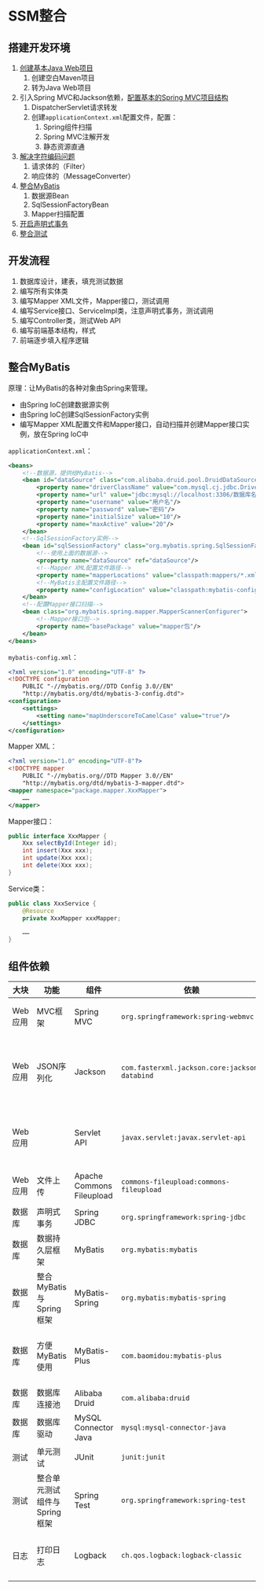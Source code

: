 # SSM整合

## 搭建开发环境

1. [创建基本Java Web项目](/Java%20Web/通过IDE开发项目)
    1. 创建空白Maven项目
    1. 转为Java Web项目
1. 引入Spring MVC和Jackson依赖，[配置基本的Spring MVC项目结构](/Spring%20MVC/Spring%20MVC起步配置)
    1. DispatcherServlet请求转发
    1. 创建`applicationContext.xml`配置文件，配置：
        1. Spring组件扫描
        1. Spring MVC注解开发
        1. 静态资源直通
1. [解决字符编码问题](/Spring%20MVC/字符编码问题)
    1. 请求体的（Filter）
    1. 响应体的（MessageConverter）
1. [整合MyBatis](/SSM整合/整合MyBatis)
    1. 数据源Bean
    1. SqlSessionFactoryBean
    1. Mapper扫描配置
1. [开启声明式事务](/Spring/Spring%20JDBC)
1. [整合测试](/Spring/Spring%20Test)

## 开发流程

1. 数据库设计，建表，填充测试数据
2. 编写所有实体类
3. 编写Mapper XML文件，Mapper接口，测试调用
4. 编写Service接口、ServiceImpl类，注意声明式事务，测试调用
5. 编写Controller类，测试Web API
6. 编写前端基本结构，样式
7. 前端逐步填入程序逻辑

## 整合MyBatis

原理：让MyBatis的各种对象由Spring来管理。

- 由Spring IoC创建数据源实例
- 由Spring IoC创建SqlSessionFactory实例
- 编写Mapper XML配置文件和Mapper接口，自动扫描并创建Mapper接口实例，放在Spring IoC中

`applicationContext.xml`：

``` xml
<beans>
    <!--数据源，提供给MyBatis-->
    <bean id="dataSource" class="com.alibaba.druid.pool.DruidDataSource">
        <property name="driverClassName" value="com.mysql.cj.jdbc.Driver"/>
        <property name="url" value="jdbc:mysql://localhost:3306/数据库名"/>
        <property name="username" value="用户名"/>
        <property name="password" value="密码"/>
        <property name="initialSize" value="10"/>
        <property name="maxActive" value="20"/>
    </bean>
    <!--SqlSessionFactory实例-->
    <bean id="sqlSessionFactory" class="org.mybatis.spring.SqlSessionFactoryBean">
        <!--使用上面的数据源-->
        <property name="dataSource" ref="dataSource"/>
        <!--Mapper XML配置文件路径-->
        <property name="mapperLocations" value="classpath:mappers/*.xml"/>
        <!--MyBatis主配置文件路径-->
        <property name="configLocation" value="classpath:mybatis-config.xml"/>
    </bean>
    <!--配置Mapper接口扫描-->
    <bean class="org.mybatis.spring.mapper.MapperScannerConfigurer">
        <!--Mapper接口包-->
        <property name="basePackage" value="mapper包"/>
    </bean>
</beans>
```

`mybatis-config.xml`：

``` xml
<?xml version="1.0" encoding="UTF-8" ?>
<!DOCTYPE configuration
    PUBLIC "-//mybatis.org//DTD Config 3.0//EN"
    "http://mybatis.org/dtd/mybatis-3-config.dtd">
<configuration>
    <settings>
        <setting name="mapUnderscoreToCamelCase" value="true"/>
    </settings>
</configuration>
```

Mapper XML：

``` xml
<?xml version="1.0" encoding="UTF-8"?>
<!DOCTYPE mapper
    PUBLIC "-//mybatis.org//DTD Mapper 3.0//EN"
    "http://mybatis.org/dtd/mybatis-3-mapper.dtd">
<mapper namespace="package.mapper.XxxMapper">
    ……
</mapper>
```

Mapper接口：

``` java
public interface XxxMapper {
    Xxx selectById(Integer id);
    int insert(Xxx xxx);
    int update(Xxx xxx);
    int delete(Xxx xxx);
}
```

Service类：

``` java
public class XxxService {
    @Resource
    private XxxMapper xxxMapper;

    ……
}
```

## 组件依赖

| 大块    | 功能                         | 组件                      | 依赖                                          | 说明                                        |
| ------- | ---------------------------- | ------------------------- | --------------------------------------------- | ------------------------------------------- |
| Web应用 | MVC框架                      | Spring MVC                | `org.springframework:spring-webmvc`           | 自动关联依赖**Spring框架**                  |
| Web应用 | JSON序列化                   | Jackson                   | `com.fasterxml.jackson.core:jackson-databind` | 实现Spring MVC控制器返回对象的自动JSON化    |
| Web应用 |                              | Servlet API               | `javax.servlet:javax.servlet-api`             | Spring MVC基于Servlet，其某些功能编译时需要 |
| Web应用 | 文件上传                     | Apache Commons Fileupload | `commons-fileupload:commons-fileupload`       | Spring MVC内建支持                          |
| 数据库  | 声明式事务                   | Spring JDBC               | `org.springframework:spring-jdbc`             |                                             |
| 数据库  | 数据持久层框架               | MyBatis                   | `org.mybatis:mybatis`                         |                                             |
| 数据库  | 整合MyBatis与Spring框架      | MyBatis-Spring            | `org.mybatis:mybatis-spring`                  |                                             |
| 数据库  | 方便MyBatis使用              | MyBatis-Plus              | `com.baomidou:mybatis-plus`                   | 自动关联依赖mybatis和mybatis-spring         |
| 数据库  | 数据库连接池                 | Alibaba Druid             | `com.alibaba:druid`                           |                                             |
| 数据库  | 数据库驱动                   | MySQL Connector Java      | `mysql:mysql-connector-java`                  |                                             |
| 测试    | 单元测试                     | JUnit                     | `junit:junit`                                 |                                             |
| 测试    | 整合单元测试组件与Spring框架 | Spring Test               | `org.springframework:spring-test`             |                                             |
| 日志    | 打印日志                     | Logback                   | `ch.qos.logback:logback-classic`              | 各种组件都预先整合了Logback，详细打印       |
